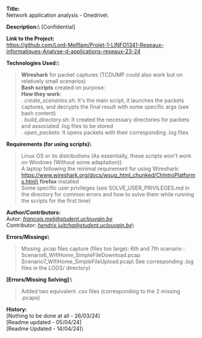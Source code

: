**Title:**\
Network application analysis - Onedrive\

**Description:**\ 
[Confidential]

**Link to the Project:** \
https://github.com/Lord-Melflam/Projet-1-LINFO1341-Reseaux-informatiques-Analyse-d-applications-reseaux-23-24

**Technologies Used:**\
  > **Wireshark** for packet captures (TCDUMP could also work but on relatively small scenarios)\
  > **Bash scripts** created on purpose:\
      **How they work**:\
        . *create_scenarios.sh*: It's the main script, it launches the packets captures, and decrypts the final result with some specific args (see bash content)\
        . *build_directory.sh*: It created the necessary directories for packets and associated .log files to be stored\
        . *open_packets*: It opens packets with their corresponding .log files

**Requirements (for using scripts)**\
  > Linux OS or its distributions (As essentially, these scripts won't work on Windows (Without some adaptation))\
  > A laptop following the minimal requirement for using Wireshark: https://www.wireshark.org/docs/wsug_html_chunked/ChIntroPlatforms.html\
  > **firefox** installed\
  > Some specific user privileges (see SOLVE_USER_PRIVILEGES.md in the directory for common errors and how to solve them while running the scripts for the first time)

**Author/Contributors:** \
Autor: *francois.meli@student.uclouvain.be*\
Contributor: *hendrix.juitcha@student.uclouvain.be*\

**Errors/Missings**\
  > Missing .pcap files capture (files too large): 6th and 7th scenario :\
    Scenario6_WifiHome_SimpleFileDownload.pcap\
    Scenario7_WifiHome_SimpleFileUpload.pcap\ 
  > See corresponding .log files in the LOGS/ directory)

**[Errors/Missing Solving]**:\ 
  > Added two equivalent .csv files (corresponding to the 2 missing .pcaps)

**History:**\
[Nothing to be done at all - 26/03/24]\
[Readme updated - 05/04/24]\
[Readme Updated - 14/04/24]\
